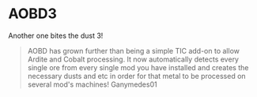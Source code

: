 # AOBD3
Another one bites the dust 3!
> AOBD has grown further than being a simple TIC add-on to allow Ardite and Cobalt processing. It now automatically detects every single ore from every single mod you have installed and creates the necessary dusts and etc in order for that metal to be processed on several mod's machines! Ganymedes01
